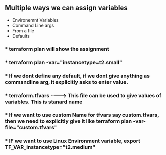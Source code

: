 ## Multiple ways we can assign variables

* Environemnt Variables
* Command Line args
* From a file
* Defaults

### * terraform plan will show the assignment

### * terraform plan -var="instancetype=t2.small"

### * If we dont define any default, if we dont give anything as commandline arg,  it explicitly asks to enter value.

### * terraform.tfvars ----> This file can be used to give values of variables. This is stanard name

### * If we want to use custom Name for tfvars say custom.tfvars, then we need to explicitly give it like  terraform plan -var-file="custom.tfvars"

### * IF we want to use Linux Environment variable,  export TF_VAR_instancetype="t2.medium"

